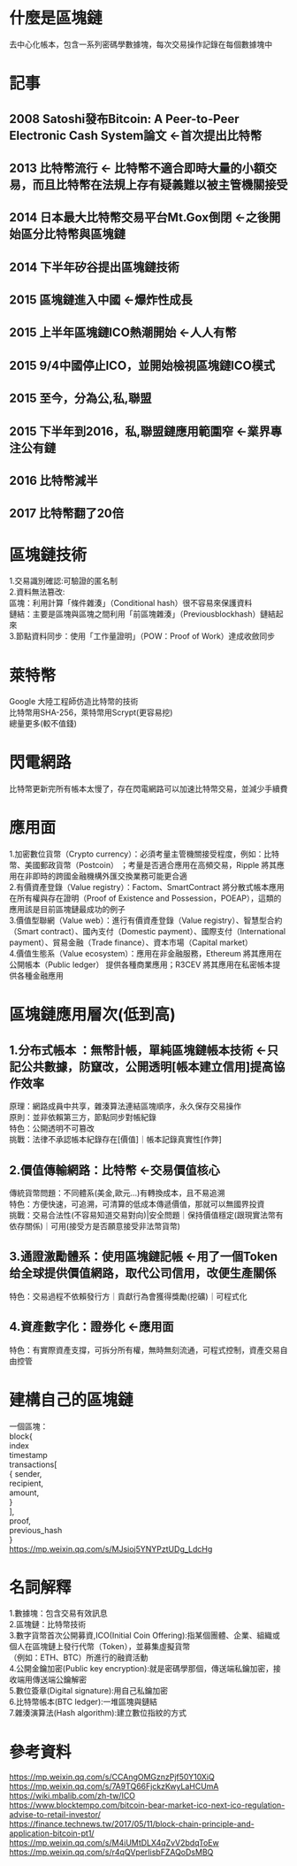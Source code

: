 # 什麼是區塊鏈  
去中心化帳本，包含一系列密碼學數據塊，每次交易操作記錄在每個數據塊中  

# 記事  
## 2008 Satoshi發布Bitcoin: A Peer-to-Peer Electronic Cash System論文 <-首次提出比特幣    
## 2013 比特幣流行                           <- 比特幣不適合即時大量的小額交易，而且比特幣在法規上存有疑義難以被主管機關接受
## 2014 日本最大比特幣交易平台Mt.Gox倒閉       <-之後開始區分比特幣與區塊鏈  
## 2014 下半年矽谷提出區塊鏈技術               
## 2015 區塊鏈進入中國                        <-爆炸性成長  
## 2015 上半年區塊鏈ICO熱潮開始                <-人人有幣  
## 2015 9/4中國停止ICO，並開始檢視區塊鏈ICO模式  
## 2015 至今，分為公,私,聯盟  
## 2015 下半年到2016，私,聯盟鏈應用範圍窄      <-業界專注公有鏈
## 2016 比特幣減半    
## 2017 比特幣翻了20倍  

# 區塊鏈技術    
1.交易識別確認:可驗證的匿名制    
2.資料無法篡改:  
區塊：利用計算「條件雜湊」（Conditional hash）很不容易來保護資料  
鏈結：主要是區塊與區塊之間利用「前區塊雜湊」（Previousblockhash）鏈結起來  
3.節點資料同步：使用「工作量證明」（POW：Proof of Work）達成收斂同步  

# 萊特幣  
Google 大陸工程師仿造比特幣的技術   
比特幣用SHA-256，萊特幣用Scrypt(更容易挖)  
總量更多(較不值錢)  

# 閃電網路  
比特幣更新完所有帳本太慢了，存在閃電網路可以加速比特幣交易，並減少手續費  

# 應用面  
1.加密數位貨幣（Crypto currency）：必須考量主管機關接受程度，例如：比特幣、美國郵政貨幣（Postcoin） ；考量是否適合應用在高頻交易，Ripple 將其應用在非即時的跨國金融機構外匯交換業務可能更合適  
2.有價資產登錄（Value registry）：Factom、SmartContract 將分散式帳本應用在所有權與存在證明（Proof of Existence and Possession，POEAP），這類的應用該是目前區塊鏈最成功的例子  
3.價值型聯網（Value web）：進行有價資產登錄（Value registry）、智慧型合約（Smart contract）、國內支付（Domestic payment）、國際支付（International payment）、貿易金融（Trade finance）、資本市場（Capital market）  
4.價值生態系（Value ecosystem）：應用在非金融服務，Ethereum 將其應用在公開帳本（Public ledger） 提供各種商業應用；R3CEV 將其應用在私密帳本提供各種金融應用  
  
# 區塊鏈應用層次(低到高)  
## 1.分布式帳本 ：無幣計帳，單純區塊鏈帳本技術   <-只記公共數據，防竄改，公開透明[帳本建立信用]提高協作效率  
原理：網路成員中共享，雜湊算法連結區塊順序，永久保存交易操作  
原則：並非依賴第三方，節點同步對帳紀錄  
特色：公開透明不可篡改  
挑戰：法律不承認帳本紀錄存在[價值]｜帳本記錄真實性[作弊]  

## 2.價值傳輸網路：比特幣                         <-交易價值核心  
傳統貨幣問題：不同體系(美金,歐元...)有轉換成本，且不易追溯  
特色：方便快速，可追溯，可清算的低成本傳遞價值，那就可以無國界投資  
挑戰：交易合法性(不容易知道交易對向)|安全問題｜保持價值穩定(跟現實法幣有依存關係)｜可用(接受方是否願意接受非法幣貨幣)  

## 3.通證激勵體系：使用區塊鏈記帳                <-用了一個Token给全球提供價值網路，取代公司信用，改便生產關係  
特色：交易過程不依賴發行方｜貢獻行為會獲得獎勵(挖礦)｜可程式化  

## 4.資產數字化：證券化                         <-應用面  
特色：有實際資產支撐，可拆分所有權，無時無刻流通，可程式控制，資產交易自由控管  

# 建構自己的區塊鏈  
一個區塊：  
block{  
index  
timestamp  
transactions[  
{
sender,  
recipient,  
amount,  
}  
],  
proof,  
previous_hash  
}  
https://mp.weixin.qq.com/s/MJsioj5YNYPztUDg_LdcHg  

# 名詞解釋  
1.數據塊：包含交易有效訊息  
2.區塊鏈：比特幣技術  
3.數字貨幣首次公開募資,ICO(Initial Coin Offering):指某個團體、企業、組織或個人在區塊鏈上發行代幣（Token），並募集虛擬貨幣  
（例如：ETH、BTC）所進行的融資活動  
4.公開金鑰加密(Public key encryption):就是密碼學那個，傳送端私鑰加密，接收端用傳送端公鑰解密    
5.數位簽章(Digital signature):用自己私鑰加密    
6.比特幣帳本(BTC ledger):一堆區塊與鏈結  
7.雜湊演算法(Hash algorithm):建立數位指紋的方式


# 參考資料  
https://mp.weixin.qq.com/s/CCAngOMGznzPjf50Y10XiQ  
https://mp.weixin.qq.com/s/7A9TQ66FjckzKwyLaHCUmA  
https://wiki.mbalib.com/zh-tw/ICO  
https://www.blocktempo.com/bitcoin-bear-market-ico-next-ico-regulation-advise-to-retail-investor/  
https://finance.technews.tw/2017/05/11/block-chain-principle-and-application-bitcoin-pt1/  
https://mp.weixin.qq.com/s/M4iUMtDLX4qZvV2bdqToEw  
https://mp.weixin.qq.com/s/r4qQVperIisbFZAQoDsMBQ  
